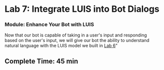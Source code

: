 # Lab 7: Integrate LUIS into Bot Dialogs


### Module: Enhance Your Bot with LUIS

Now that our bot is capable of taking in a user's input and responding based on the user's input, we will give our bot the ability to understand natural language with the LUIS model we built in [Lab 6](../Lab6-Implement_LUIS/02-Implement_LUIS.md)"


## Complete Time: 45 min